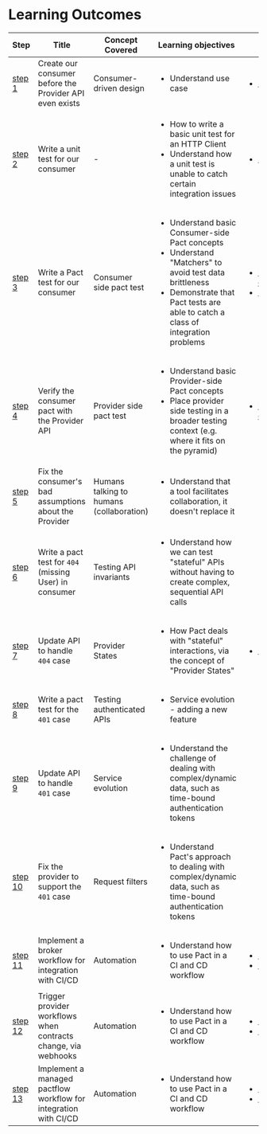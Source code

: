# Learning Outcomes


| Step | Title | Concept Covered | Learning objectives | Further Reading |
|-|-|-|-|-|
| [step 1](https://github.com/neryuuk/pact-workshop-js/tree/master#step-1---simple-consumer-calling-provider) | Create our consumer before the Provider API even exists | Consumer-driven design | <ul><li>Understand use case</li></ul> | <ul><li>https://martinfowler.com/articles/consumerDrivenContracts.html</li></ul>| |
| [step 2](https://github.com/neryuuk/pact-workshop-js/tree/master#step-2---client-tested-but-integration-fails) | Write a unit test for our consumer | - | <ul><li>How to write a basic unit test for an HTTP Client</li><li>Understand how a unit test is unable to catch certain integration issues</li></ul> | <ul><li>https://docs.pact.io/faq/convinceme</li></ul> |
| [step 3](https://github.com/neryuuk/pact-workshop-js/tree/master#step-3---pact-to-the-rescue) | Write a Pact test for our consumer | Consumer side pact test | <ul><li>Understand basic Consumer-side Pact concepts</li><li>Understand "Matchers" to avoid test data brittleness</li><li>Demonstrate that Pact tests are able to catch a class of integration problems</li></ul> | <ul><li>https://docs.pact.io/5-minute-getting-started-guide#scope-of-a-consumer-pact-test</li><li>https://docs.pact.io/best_practices/consumer</li></ul>| |
| [step 4](https://github.com/neryuuk/pact-workshop-js/tree/master#step-4---verify-the-provider) | Verify the consumer pact with the Provider API | Provider side pact test | <ul><li>Understand basic Provider-side Pact concepts</li><li>Place provider side testing in a broader testing context (e.g. where it fits on the pyramid)</li></ul> | <ul><li>https://docs.pact.io/5-minute-getting-started-guide#scope-of-a-provider-pact-test</li></ul> |
| [step 5](https://github.com/neryuuk/pact-workshop-js/tree/master#step-5---back-to-the-client-we-go) | Fix the consumer's bad assumptions about the Provider | Humans talking to humans (collaboration) | <ul><li>Understand that a tool facilitates collaboration, it doesn't replace it</li></ul> | |
| [step 6](https://github.com/neryuuk/pact-workshop-js/tree/master#step-6---consumer-updates-contract-for-missing-products) | Write a pact test for `404` (missing User) in consumer | Testing API invariants | <ul><li>Understand how we can test "stateful" APIs without having to create complex, sequential API calls</li></ul> | |
| [step 7](https://github.com/neryuuk/pact-workshop-js/tree/master#step-7---adding-the-missing-states) | Update API to handle `404` case | Provider States | <ul><li>How Pact deals with "stateful" interactions, via the concept of "Provider States"</li></ul> | <ul><li>https://docs.pact.io/getting_started/provider_states</li></ul> |
| [step 8](https://github.com/neryuuk/pact-workshop-js/tree/master#step-8---authorization) | Write a pact test for the `401` case | Testing authenticated APIs | <ul><li>Service evolution - adding a new feature</li></ul> | |
| [step 9](https://github.com/neryuuk/pact-workshop-js/tree/master#step-9---implement-authorisation-on-the-provider) | Update API to handle `401` case | Service evolution | <ul><li>Understand the challenge of dealing with complex/dynamic data, such as time-bound authentication tokens</li></ul> | |
| [step 10](https://github.com/neryuuk/pact-workshop-js/tree/master#step-10---request-filters-on-the-provider) | Fix the provider to support the `401` case | Request filters | <ul><li>Understand Pact's approach to dealing with complex/dynamic data, such as time-bound authentication tokens</li></ul> | |
| [step 11](https://github.com/neryuuk/pact-workshop-js/tree/master#step-11---using-a-pact-broker) | Implement a broker workflow for integration with CI/CD | Automation | <ul><li>Understand how to use Pact in a CI and CD workflow</li></ul> | <ul><li>https://docs.pact.io/pact_broker</li><li>https://docs.pact.io/best_practices/pact_nirvana</li></ul> |
| [step 12](https://github.com/neryuuk/pact-workshop-js/tree/master#step-12---using-webhooks) | Trigger provider workflows when contracts change, via webhooks | Automation | <ul><li>Understand how to use Pact in a CI and CD workflow</li></ul> | <ul><li>https://docs.pact.io/pact_broker</li><li>https://docs.pact.io/best_practices/pact_nirvana</li></ul> |
| [step 13](https://github.com/neryuuk/pact-workshop-js/tree/master#step-13---using-a-pactflow-broker) | Implement a managed pactflow workflow for integration with CI/CD | Automation | <ul><li>Understand how to use Pact in a CI and CD workflow</li></ul> | <ul><li>https://docs.pact.io/pact_broker</li><li>https://docs.pact.io/best_practices/pact_nirvana</li></ul> |
